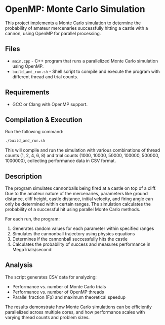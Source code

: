 # OpenMP: Monte Carlo Simulation

This project implements a Monte Carlo simulation to determine the probability of amateur mercenaries successfully hitting a castle with a cannon, using OpenMP for parallel processing.

## Files

- `main.cpp` - C++ program that runs a parallelized Monte Carlo simulation using OpenMP.
- `build_and_run.sh` - Shell script to compile and execute the program with different thread and trial counts.

## Requirements

- GCC or Clang with OpenMP support.

## Compilation & Execution

Run the following command:

```sh
./build_and_run.sh
```

This will compile and run the simulation with various combinations of thread counts (1, 2, 4, 6, 8) and trial counts (1000, 10000, 50000, 100000, 500000, 1000000), collecting performance data in CSV format.

## Description

The program simulates cannonballs being fired at a castle on top of a cliff. Due to the amateur nature of the mercenaries, parameters like ground distance, cliff height, castle distance, initial velocity, and firing angle can only be determined within certain ranges. The simulation calculates the probability of a successful hit using parallel Monte Carlo methods.

For each run, the program:

1. Generates random values for each parameter within specified ranges
2. Simulates the cannonball trajectory using physics equations
3. Determines if the cannonball successfully hits the castle
4. Calculates the probability of success and measures performance in MegaTrials/second

## Analysis

The script generates CSV data for analyzing:

- Performance vs. number of Monte Carlo trials
- Performance vs. number of OpenMP threads
- Parallel fraction (Fp) and maximum theoretical speedup

The results demonstrate how Monte Carlo simulations can be efficiently parallelized across multiple cores, and how performance scales with varying thread counts and problem sizes.
